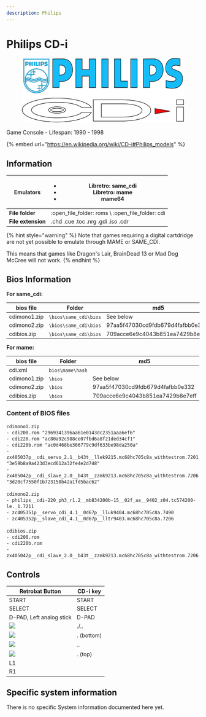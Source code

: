 ```yaml
---
description: Philips
---
```


# Philips CD-i

<figure><img src="https://raw.githubusercontent.com/fabricecaruso/es-theme-carbon/52ff37c9e265587d006945a2ba695b5a962b3a3d/art/logos/cdi.svg" alt=""><figcaption></figcaption></figure>

Game Console - Lifespan: 1990 - 1998

{% embed url="https://en.wikipedia.org/wiki/CD-i#Philips_models" %}

## Information

| **Emulators**      | <ul><li>Libretro: same_cdi</li><li>Libretro: mame</li><li>mame64</li></ul> |
| ------------------ | -------------------------------------------------------------------------- |
| **File folder**    | :open\_file\_folder: roms \ :open\_file\_folder: cdi                       |
| **File extension** | .chd .cue .toc .nrg .gdi .iso .cdr                                         |

{% hint style="warning" %}
Note that games requiring a digital cartdridge are not yet possible to emulate through MAME or SAME\_CDI.

This means that games like Dragon's Lair, BrainDead 13 or Mad Dog McCree will not work.
{% endhint %}

## Bios Information

**For same\_cdi:**

| bios file    | Folder                | md5                              |
| ------------ | --------------------- | -------------------------------- |
| cdimono1.zip | `\bios\same_cdi\bios` | See below                        |
| cdimono2.zip | `\bios\same_cdi\bios` | 97aa5f47030cd9fdb679d4fafbb0e332 |
| cdibios.zip  | `\bios\same_cdi\bios` | 709acce6e9c4043b851ea7429b8e7eff |

**For mame:**

| bios file    | Folder           | md5                              |
| ------------ | ---------------- | -------------------------------- |
| cdi.xml      | `bios\mame\hash` |                                  |
| cdimono1.zip | `\bios`          | See below                        |
| cdimono2.zip | `\bios`          | 97aa5f47030cd9fdb679d4fafbb0e332 |
| cdibios.zip  | `\bios`          | 709acce6e9c4043b851ea7429b8e7eff |

### Content of BIOS files

```
cdimono1.zip
- cdi200.rom "2969341396aa61e0143dc2351aaa6ef6"
- cdi220.rom "ac80a92c988ce07fbd6a8f21ded34cf1"
- cdi220b.rom "ac0d468be366779c9df633be98da250a"
- zx405037p__cdi_servo_2.1__b43t__llek9215.mc68hc705c8a_withtestrom.7201 "3e59b8a9a423d3ecd612a32fe4e2d748"
- zx405042p__cdi_slave_2.0__b43t__zzmk9213.mc68hc705c8a_withtestrom.7206 "3d20cf7550f1b723158b42a1fd5bac62"

cdimono2.zip
- philips__cdi-220_ph3_r1.2__mb834200b-15__02f_aa__9402_z04.tc574200-le._1.7211
- zc405351p__servo_cdi_4.1__0d67p__lluk9404.mc68hc705c8a.7490
- zc405352p__slave_cdi_4.1__0d67p__lltr9403.mc68hc705c8a.7206

cdibios.zip
- cdi200.rom
- cdi220b.rom
- zx405042p__cdi_slave_2.0__b43t__zzmk9213.mc68hc705c8a_withtestrom.7206
```

## Controls

| Retrobat Button                                       | CD-i key   |
| ----------------------------------------------------- | ---------- |
| START                                                 | START      |
| SELECT                                                | SELECT     |
| D-PAD, Left analog stick                              | D-PAD      |
| ![](<../../../.gitbook/assets/image (2) (1) (1).png>) | ./..       |
| ![](<../../../.gitbook/assets/image (1) (2) (1).png>) | . (bottom) |
| ![](<../../../.gitbook/assets/image (4) (1).png>)     | ..         |
| ![](<../../../.gitbook/assets/image (3) (1) (2).png>) | . (top)    |
| L1                                                    |            |
| R1                                                    |            |

## Specific system information

There is no specific System information documented here yet.
